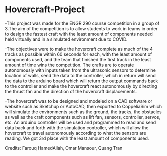 # Hovercraft-Project
-This project was made for the ENGR 290 course competition in a group of 3.The aim of the competition is to allow students to work in teams in order to design the fastest craft with the least amount of components needed held virtually and in a simulated environment due to COVID. 

-The objectives were to make the hovercraft complete as much of the 4 tracks as possible within 60 seconds for each, with the least amount of components used, and the team that finished the first track in the least amount of time wins the competition. The crafts are to operate autonomously with inputs taken from the ultrasonic sensors to determine location of walls, send the data to the controller, which in return will send the data to the arduino board which will return the output commands back to the controller and make the hovercraft react autonomously by directing the thrust fan and the direction of the hovercraft displacements. 

-The hovercraft was to be designed and modeled on a CAD software or website such as Sketchup or AutoCAD, then exported to CoppeliaSim which will simulate the environments such as the ground, the tracks, the obstacles as well as the craft components such as lift fan, sensors, controller, servos, etc. An arduino controller will be used and programmed to read and send data back and forth with the simulation controller, which will allow the hovercraft to travel autonomously according to what the sensors are reading. We got 3rd place with the least amount of components used. 

Credits: Farouq HamedAllah, Omar Mansour, Quang Tran
